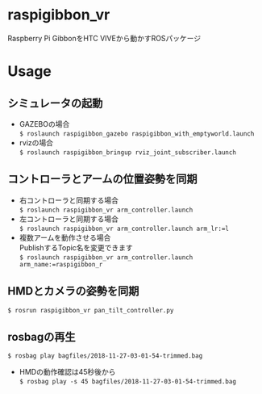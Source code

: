 # raspigibbon_vr
Raspberry Pi GibbonをHTC VIVEから動かすROSパッケージ

# Usage
## シミュレータの起動
* GAZEBOの場合  
`$ roslaunch raspigibbon_gazebo raspigibbon_with_emptyworld.launch`  
* rvizの場合  
`$ roslaunch raspigibbon_bringup rviz_joint_subscriber.launch`  

## コントローラとアームの位置姿勢を同期
* 右コントローラと同期する場合  
`$ roslaunch raspigibbon_vr arm_controller.launch`  
* 左コントローラと同期する場合  
`$ roslaunch raspigibbon_vr arm_controller.launch arm_lr:=l`  
* 複数アームを動作させる場合  
PublishするTopic名を変更できます  
`$ roslaunch raspigibbon_vr arm_controller.launch arm_name:=raspigibbon_r`  

## HMDとカメラの姿勢を同期
`$ rosrun raspigibbon_vr pan_tilt_controller.py`

## rosbagの再生
`$ rosbag play bagfiles/2018-11-27-03-01-54-trimmed.bag`  
* HMDの動作確認は45秒後から  
`$ rosbag play -s 45 bagfiles/2018-11-27-03-01-54-trimmed.bag`  
